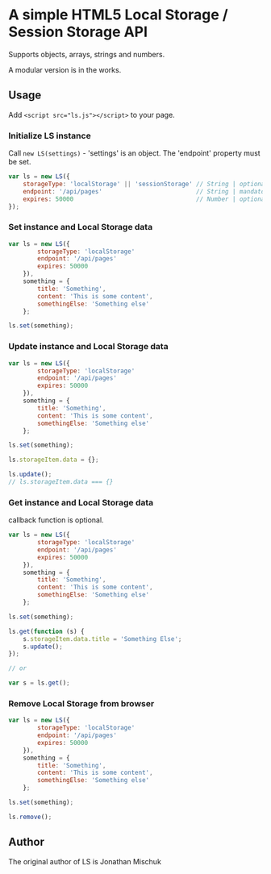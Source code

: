 # A simple HTML5 Local Storage / Session Storage API

Supports objects, arrays, strings and numbers.

A modular version is in the works.
 
## Usage

Add `<script src="ls.js"></script>` to your page.

### Initialize LS instance

Call `new LS(settings)` - 'settings' is an object. The 'endpoint' property must be set.

```javascript
var ls = new LS({
    storageType: 'localStorage' || 'sessionStorage' // String | optional | default 'localStorage'
    endpoint: '/api/pages'                          // String | mandatory | default undefined
    expires: 50000                                  // Number | optional | milliseconds | default undefined
});
```

### Set instance and Local Storage data

```javascript
var ls = new LS({
        storageType: 'localStorage'
        endpoint: '/api/pages'
        expires: 50000
    }),
    something = {
        title: 'Something',
        content: 'This is some content',
        somethingElse: 'Something else'
    };

ls.set(something);
```

### Update instance and Local Storage data

```javascript
var ls = new LS({
        storageType: 'localStorage'
        endpoint: '/api/pages'
        expires: 50000
    }),
    something = {
        title: 'Something',
        content: 'This is some content',
        somethingElse: 'Something else'
    };

ls.set(something);

ls.storageItem.data = {};

ls.update();
// ls.storageItem.data === {}
```

### Get instance and Local Storage data

callback function is optional.

```javascript
var ls = new LS({
        storageType: 'localStorage'
        endpoint: '/api/pages'
        expires: 50000
    }),
    something = {
        title: 'Something',
        content: 'This is some content',
        somethingElse: 'Something else'
    };

ls.set(something);

ls.get(function (s) {
    s.storageItem.data.title = 'Something Else';
    s.update();
});

// or

var s = ls.get();
```
    
### Remove Local Storage from browser

```javascript
var ls = new LS({
        storageType: 'localStorage'
        endpoint: '/api/pages'
        expires: 50000
    }),
    something = {
        title: 'Something',
        content: 'This is some content',
        somethingElse: 'Something else'
    };

ls.set(something);

ls.remove();
```

## Author

The original author of LS is Jonathan Mischuk
